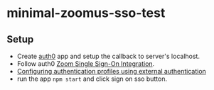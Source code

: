 # minimal-zoomus-sso-test

## Setup

- Create [auth0](https://auth0.com/) app and setup the callback to server's localhost.
- Follow auth0 [Zoom Single Sign-On Integration](https://auth0.com/docs/integrations/sso/zoom).
- [Configuring authentication profiles using external authentication](https://support.zoom.us/hc/en-us/articles/360037117472-authentication-profiles-for-meetings-and-webinars)
- run the app `npm start` and click sign on sso button.
